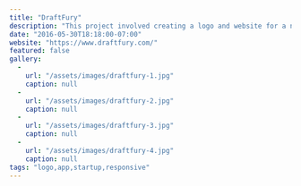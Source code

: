 ```yaml
---
title: "DraftFury"
description: "This project involved creating a logo and website for a new fantasy sports site. In addition to designing and developing the marketing website, I also redesigned and developed the front-end of their Java application using Bootstrap and Angular."
date: "2016-05-30T18:18:00-07:00"
website: "https://www.draftfury.com/"
featured: false
gallery:
  -
    url: "/assets/images/draftfury-1.jpg"
    caption: null
  -
    url: "/assets/images/draftfury-2.jpg"
    caption: null
  -
    url: "/assets/images/draftfury-3.jpg"
    caption: null
  -
    url: "/assets/images/draftfury-4.jpg"
    caption: null
tags: "logo,app,startup,responsive"
---
```

